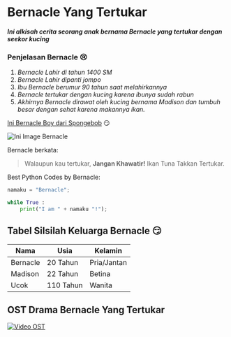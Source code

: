 # Bernacle Yang Tertukar

__*Ini alkisah cerita seorang anak bernama Bernacle yang tertukar dengan seekor kucing*__

### __Penjelasan Bernacle__ :cry: 

1. _Bernacle Lahir di tahun 1400 SM_
1. _Bernacle Lahir dipanti jompo_
1. _Ibu Bernacle berumur 90 tahun saat melahirkannya_
1. _Bernacle tertukar dengan kucing karena ibunya sudah rabun_
1. _Akhirnya Bernacle dirawat oleh kucing bernama Madison dan tumbuh besar dengan sehat karena makannya ikan._

[Ini Bernacle Boy dari Spongebob](https://www.kaskus.co.id/thread/51ea08d359cb171605000009/super-hero-agan-tau-mermaidman-and-barnacleboy/) :smirk:

![Ini Image Bernacle](https://memegenerator.net/img/instances/300x300/56746016/sorry-bro-numpang-lewat.jpg)

Bernacle berkata:
>Walaupun kau tertukar, __Jangan Khawatir!__
Ikan Tuna Takkan Tertukar.

Best Python Codes by Bernacle:
```python
namaku = "Bernacle";

while True :
    print("I am " + namaku "!");
```

## Tabel Silsilah Keluarga Bernacle :smirk:

Nama | Usia | Kelamin
-----|------|--------
Bernacle | 20 Tahun | Pria/Jantan
Madison | 22 Tahun | Betina
Ucok | 110 Tahun | Wanita

## OST Drama Bernacle Yang Tertukar

[![Video OST](https://i.ytimg.com/vi/dI9-poRsNxE/hqdefault.jpg?sqp=-oaymwEZCNACELwBSFXyq4qpAwsIARUAAIhCGAFwAQ==&rs=AOn4CLBTAdNH_r1Ddq9_XyQZVrj2r5ddGw)](https://www.youtube.com/watch?v=dI9-poRsNxE)
